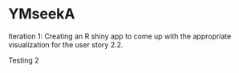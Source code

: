 # YMseekA
Iteration 1: 
Creating an R shiny app to come up with the appropriate visualization for the user story 2.2. 


Testing 2
